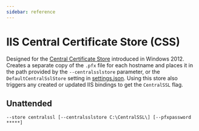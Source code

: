 ```yaml
---
sidebar: reference
---
```


# IIS Central Certificate Store (CSS)
Designed for the [Central Certificate Store](https://blogs.msdn.microsoft.com/kaushal/2012/10/11/central-certificate-store-ccs-with-iis-8-windows-server-2012/) 
introduced in Windows 2012. Creates a separate copy of the `.pfx` file for each hostname and places 
it in the path provided by the `--centralsslstore` parameter, or the `DefaultCentralSslStore` setting
in [settings.json](/reference/settings). Using this store also triggers any created or 
updated IIS bindings to get the `CentralSSL` flag. 

## Unattended
`--store centralssl [--centralsslstore C:\CentralSSL\] [--pfxpassword *****]`